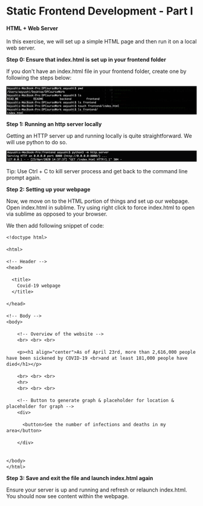 # Static Frontend Development - Part I 

#### HTML + Web Server

In this exercise, we will set up a simple HTML page and then run it on a local web server.

**Step 0: Ensure that index.html is set up in your frontend folder**

If you don't have an index.html file in your frontend folder, create one by following the steps below:

![create html file](../assets/session2/index.png)

**Step 1: Running an http server locally**

Getting an HTTP server up and running locally is quite straightforward. We will use python to do so.

![start running server](../assets/session2/httpserver.png)

Tip: Use Ctrl + C to kill server process and get back to the command line prompt again.

**Step 2: Setting up your webpage**

Now, we move on to the HTML portion of things and set up our webpage. Open index.html in sublime. Try using right click to force index.html to open via sublime as opposed to your browser.

We then add following snippet of code:

````
<!doctype html>

<html>

<!-- Header -->
<head>

  <title>
    Covid-19 webpage
  </title>

</head>

<!-- Body -->
<body>

    <!-- Overview of the website -->
    <br> <br> <br>

    <p><h1 align="center">As of April 23rd, more than 2,616,000 people have been sickened by COVID-19 <br>and at least 181,000 people have died</h1></p>

    <br> <br> <br>
    <hr>
    <br> <br> <br>

    <!-- Button to generate graph & placeholder for location & placeholder for graph -->
    <div>
      
      <button>See the number of infections and deaths in my area</button>

    </div>
 
  
</body>
</html>

````

**Step 3: Save and exit the file and launch index.html again**

Ensure your server is up and running and refresh or relaunch index.html. You should now see content within the webpage.

